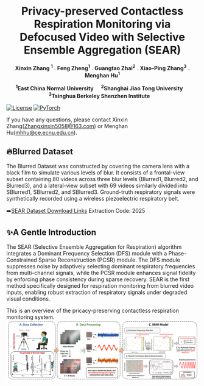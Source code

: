 <h1 align="center">
 Privacy-preserved Contactless Respiration Monitoring via Defocused Video with Selective Ensemble Aggregation (SEAR)
</h1>

<p align="center">
  <strong>Xinxin Zhang <sup>1</sup></sup></strong>
  .
  <strong>Feng Zheng<sup>1</sup></strong>
  .
  <strong>Guangtao Zhai<sup>2</sup></strong>
  .
  <strong>Xiao-Ping Zhang<sup>3</sup></strong>
  .
  <strong>Menghan Hu<sup>1</sup></strong>
</p>
<p align="center">

<p align="center">
  <strong><sup>1</sup>East China Normal University</strong> &nbsp;&nbsp;&nbsp;
  <strong><sup>2</sup>Shanghai Jiao Tong University</strong> &nbsp;&nbsp;&nbsp;
  <strong><sup>3</sup>Tsinghua Berkeley Shenzhen Institute</strong> &nbsp;&nbsp;&nbsp;
</p>


[![License](https://img.shields.io/badge/License-Apache_2.0-blue.svg)](https://opensource.org/licenses/Apache-2.0) 
<a href="https://pytorch.org/get-started/locally/"><img alt="PyTorch" src="https://img.shields.io/badge/PyTorch-ee4c2c?logo=pytorch&logoColor=white"></a>

If you have any questions, please contact Xinxin Zhang(Zhangxinxin5058@163.com) or Menghan Hu(mhhu@ce.ecnu.edu.cn).

## 🔥Blurred Dataset
  The Blurred Dataset was constructed by covering the camera lens with a black film to simulate various levels of blur. It consists of a frontal-view subset containing 80 videos across three blur levels (Blurred1, Blurred2, and Blurred3), and a lateral-view subset with 69 videos similarly divided into SBlurred1, SBlurred2, and SBlurred3. Ground-truth respiratory signals were synthetically recorded using a wireless piezoelectric respiratory belt.

➡️[SEAR Dataset Download Links](https://pan.baidu.com/s/1NLOhBYbZAv6y_WNrq_vzZw?pwd=2025)
Extraction Code: 2025

## ✨A Gentle Introduction
The SEAR (Selective Ensemble Aggregation for Respiration) algorithm integrates a Dominant Frequency Selection (DFS) module with a Phase-Constrained Sparse Reconstruction (PCSR) module. The DFS module suppresses noise by adaptively selecting dominant respiratory frequencies from multi-channel signals, while the PCSR module enhances signal fidelity by enforcing phase consistency during sparse recovery. SEAR is the first method specifically designed for respiration monitoring from blurred video inputs, enabling robust extraction of respiratory signals under degraded visual conditions. 

This is an overview of the pricacy-preserving contactless respiration monitoring system.
![image](https://github.com/zxx5058/SEAR/blob/main/ImageFolder/SEAR%20diagram.png)


